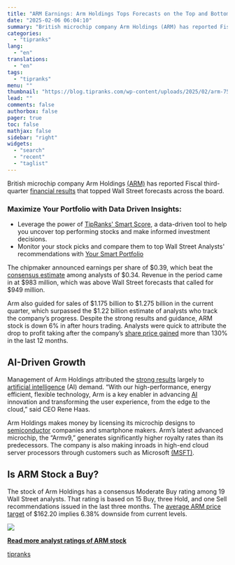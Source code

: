 ```yaml
---
title: "ARM Earnings: Arm Holdings Tops Forecasts on the Top and Bottom Lines"
date: "2025-02-06 06:04:10"
summary: "British microchip company Arm Holdings (ARM) has reported Fiscal third-quarter financial results that topped Wall Street forecasts across the board. Maximize Your Portfolio with Data Driven Insights:Leverage the power of TipRanks' Smart Score, a data-driven tool to help you uncover top performing stocks and make informed investment decisions. Monitor your..."
categories:
  - "tipranks"
lang:
  - "en"
translations:
  - "en"
tags:
  - "tipranks"
menu: ""
thumbnail: "https://blog.tipranks.com/wp-content/uploads/2025/02/arm-750x406.jpg"
lead: ""
comments: false
authorbox: false
pager: true
toc: false
mathjax: false
sidebar: "right"
widgets:
  - "search"
  - "recent"
  - "taglist"
---
```


British microchip company Arm Holdings [(ARM)](https://www.tipranks.com/stocks/arm) has reported Fiscal third-quarter [financial results](https://www.tipranks.com/news/company-announcements/arm-holdings-announces-q3-fy2025-financial-results) that topped Wall Street forecasts across the board.

### Maximize Your Portfolio with Data Driven Insights:

* Leverage the power of [TipRanks' Smart Score](https://www.tipranks.com/screener/top-smart-score-stocks), a data-driven tool to help you uncover top performing stocks and make informed investment decisions.
* Monitor your stock picks and compare them to top Wall Street Analysts' recommendations with  [Your Smart Portfolio](https://www.tipranks.com/smart-portfolio/holdings)

The chipmaker announced earnings per share of $0.39, which beat the [consensus estimate](https://www.tipranks.com/stocks/arm/earnings) among analysts of $0.34. Revenue in the period came in at $983 million, which was above Wall Street forecasts that called for $949 million.

Arm also guided for sales of $1.175 billion to $1.275 billion in the current quarter, which surpassed the $1.22 billion estimate of analysts who track the company’s progress. Despite the strong results and guidance, ARM stock is down 6% in after hours trading. Analysts were quick to attribute the drop to profit taking after the company’s [share price gained](https://www.tipranks.com/stocks/arm) more than 130% in the last 12 months.

**AI-Driven Growth**
--------------------

Management of Arm Holdings attributed the [strong results](https://www.tipranks.com/news/the-fly/arm-reports-q3-adjusted-eps-39c-consensus-34c) largely to [artificial intelligence](https://www.tipranks.com/compare-stocks/artificial-intelligence) (AI) demand. “With our high-performance, energy efficient, flexible technology, Arm is a key enabler in advancing [AI](https://www.tipranks.com/compare-stocks/artificial-intelligence) innovation and transforming the user experience, from the edge to the cloud,” said CEO Rene Haas.

Arm Holdings makes money by licensing its microchip designs to [semiconductor](https://www.tipranks.com/compare-stocks/chips-stocks) companies and smartphone makers. Arm’s latest advanced microchip, the “Armv9,” generates significantly higher royalty rates than its predecessors. The company is also making inroads in high-end cloud server processors through customers such as Microsoft [(MSFT)](https://www.tipranks.com/stocks/msft).

**Is ARM Stock a Buy?**
-----------------------

The stock of Arm Holdings has a consensus Moderate Buy rating among 19 Wall Street analysts. That rating is based on 15 Buy, three Hold, and one Sell recommendations issued in the last three months. The [average ARM price target](https://www.tipranks.com/stocks/arm/forecast) of $162.20 implies 6.38% downside from current levels.

[![](https://blog.tipranks.com/wp-content/uploads/2025/02/image-193-1024x874.png)](https://www.tipranks.com/stocks/arm/forecast)

**[Read more analyst ratings of ARM stock](https://www.tipranks.com/stocks/arm/forecast)**

[tipranks](https://tipranks.com/news/arm-earnings-arm-holdings-tops-forecasts-on-the-top-and-bottom-lines)
